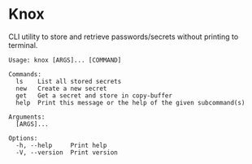# Knox

CLI utility to store and retrieve passwords/secrets without printing to terminal.

```
Usage: knox [ARGS]... [COMMAND]

Commands:
  ls    List all stored secrets
  new   Create a new secret
  get   Get a secret and store in copy-buffer
  help  Print this message or the help of the given subcommand(s)

Arguments:
  [ARGS]...  

Options:
  -h, --help     Print help
  -V, --version  Print version

```